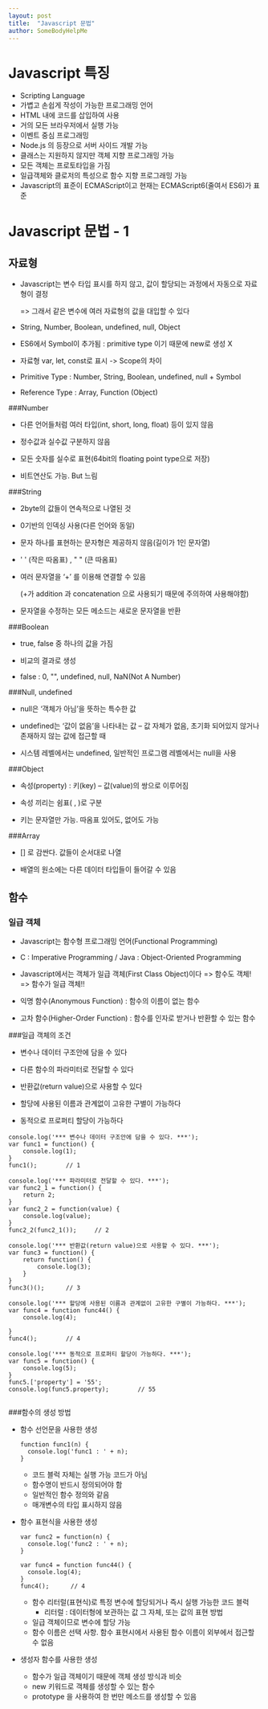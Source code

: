 ```yaml
---
layout: post
title:  "Javascript 문법"
author: SomeBodyHelpMe
---
```



# Javascript 특징

- Scripting Language
- 가볍고 손쉽게 작성이 가능한 프로그래밍 언어
- HTML 내에 코드를 삽입하여 사용
- 거의 모든 브라우저에서 실행 가능
- 이벤트 중심 프로그래밍
- Node.js 의 등장으로 서버 사이드 개발 가능
- 클래스는 지원하지 않지만 객체 지향 프로그래밍 가능
- 모든 객체는 프로토타입을 가짐
- 일급객체와 클로저의 특성으로 함수 지향 프로그래밍 가능
- Javascript의 표준이 ECMAScript이고 현재는 ECMAScript6(줄여서 ES6)가 표준



# Javascript 문법 - 1

## 자료형

* Javascript는 변수 타입 표시를 하지 않고, 값이 할당되는 과정에서 자동으로 자료형이 결정

  => 그래서 같은 변수에 여러 자료형의 값을 대입할 수 있다

* String, Number, Boolean, undefined, null, Object

* ES6에서 Symbol이 추가됨 : primitive type 이기 때문에 new로 생성 X

* 자료형 var, let, const로 표시 -> Scope의 차이

* Primitive Type : Number, String, Boolean, undefined, null + Symbol

* Reference Type : Array, Function (Object)



###Number

* 다른 언어들처럼 여러 타입(int, short, long, float) 등이 있지 않음

* 정수값과 실수값 구분하지 않음 

* 모든 숫자를 실수로 표현(64bit의 floating point type으로 저장)

* 비트연산도 가능. But 느림



###String

* 2byte의 값들이 연속적으로 나열된 것

* 0기반의 인덱싱 사용(다른 언어와 동일)

* 문자 하나를 표현하는 문자형은 제공하지 않음(길이가 1인 문자열)

* ' ' (작은 따옴표) , " " (큰 따옴표)

* 여러 문자열을 ‘+’ 를 이용해 연결할 수 있음

  (+가 addition 과 concatenation 으로 사용되기 때문에 주의하여 사용해야함)

* 문자열을 수정하는 모든 메소드는 새로운 문자열을 반환



###Boolean

* true, false 중 하나의 값을 가짐

* 비교의 결과로 생성

* false : 0, "", undefined, null, NaN(Not A Number) 



###Null, undefined

* null은 ‘객체가 아님’을 뜻하는 특수한 값

* undefined는 ‘값이 없음’을 나타내는 값 – 값 자체가 없음, 초기화 되어있지 않거나 존재하지 않는 값에 접근할 때

* 시스템 레벨에서는 undefined, 일반적인 프로그램 레벨에서는 null을 사용



###Object

* 속성(property) : 키(key) – 값(value)의 쌍으로 이루어짐

* 속성 끼리는 쉼표( , )로 구분

* 키는 문자열만 가능. 따옴표 있어도, 없어도 가능



###Array

* [] 로 감싼다. 값들이 순서대로 나열

* 배열의 원소에는 다른 데이터 타입들이 들어갈 수 있음



## 함수

### 일급 객체

* Javascript는 함수형 프로그래밍 언어(Functional Programming)

* C : Imperative Programming / Java : Object-Oriented Programming

* Javascript에서는 객체가 일급 객체(First Class Object)이다 => 함수도 객체! => 함수가 일급 객체!!

* 익명 함수(Anonymous Function) : 함수의 이름이 없는 함수

* 고차 함수(Higher-Order Function) : 함수를 인자로 받거나 반환할 수 있는 함수



###일급 객체의 조건

* 변수나 데이터 구조안에 담을 수 있다

* 다른 함수의 파라미터로 전달할 수 있다

* 반환값(return value)으로 사용할 수 있다

* 할당에 사용된 이름과 관계없이 고유한 구별이 가능하다

* 동적으로 프로퍼티 할당이 가능하다

```
console.log('*** 변수나 데이터 구조안에 담을 수 있다. ***');
var func1 = function() {
	console.log(1);
}
func1();		// 1

console.log('*** 파라미터로 전달할 수 있다. ***');
var func2_1 = function() {
	return 2;
}
var func2_2 = function(value) {
	console.log(value);
}
func2_2(func2_1());		// 2

console.log('*** 반환값(return value)으로 사용할 수 있다. ***');
var func3 = function() {
	return function() {
		console.log(3);
	}
}
func3()();		// 3

console.log('*** 할당에 사용된 이름과 관계없이 고유한 구별이 가능하다. ***');
var func4 = function func44() {
	console.log(4);

}
func4();		// 4

console.log('*** 동적으로 프로퍼티 할당이 가능하다. ***');
var func5 = function() {
	console.log(5);
}
func5.['property'] = '55';
console.log(func5.property);		// 55


```

###함수의 생성 방법

- 함수 선언문을 사용한 생성

  ```
  function func1(n) {
    console.log('func1 : ' + n);
  }
  ```

  * 코드 블럭 자체는 실행 가능 코드가 아님
  * 함수명이 반드시 정의되어야 함
  * 일반적인 함수 정의와 같음
  * 매개변수의 타입 표시하지 않음

- 함수 표현식을 사용한 생성

  ```
  var func2 = function(n) {
    console.log('func2 : ' + n);
  }
  
  var func4 = function func44() {
  	console.log(4);
  }
  func4();		// 4
  ```

  - 함수 리터럴(표현식)로 특정 변수에 할당되거나 즉시 실행 가능한 코드 블럭
    - 리터럴 : 데이터형에 보관하는 값 그 자체, 또는 값의 표현 방법
  - 일급 객체이므로 변수에 할당 가능
  - 함수 이름은 선택 사항. 함수 표현시에서 사용된 함수 이름이 외부에서 접근할 수 없음

- 생성자 함수를 사용한 생성

  - 함수가 일급 객체이기 때문에 객체 생성 방식과 비슷
  - new 키워드로 객체를 생성할 수 있는 함수
  - prototype 을 사용하여 한 번만 메소드를 생성할 수 있음

